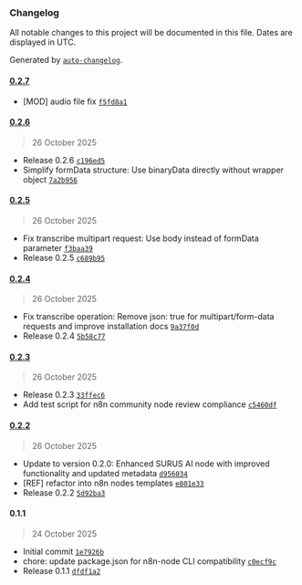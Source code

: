 ### Changelog

All notable changes to this project will be documented in this file. Dates are displayed in UTC.

Generated by [`auto-changelog`](https://github.com/CookPete/auto-changelog).

#### [0.2.7](https://github.com/surus-lat/n8n-nodes-surusai/compare/0.2.6...0.2.7)

- [MOD] audio file fix [`f5fd8a1`](https://github.com/surus-lat/n8n-nodes-surusai/commit/f5fd8a1d36cf52669d4db32551fa7bc08e19ffdb)

#### [0.2.6](https://github.com/surus-lat/n8n-nodes-surusai/compare/0.2.5...0.2.6)

> 26 October 2025

- Release 0.2.6 [`c196ed5`](https://github.com/surus-lat/n8n-nodes-surusai/commit/c196ed5892bfe922372a29400c3e858d1c5c3bf3)
- Simplify formData structure: Use binaryData directly without wrapper object [`7a2b956`](https://github.com/surus-lat/n8n-nodes-surusai/commit/7a2b956cc4248ee4846c56998b369223ac8bff9a)

#### [0.2.5](https://github.com/surus-lat/n8n-nodes-surusai/compare/0.2.4...0.2.5)

> 26 October 2025

- Fix transcribe multipart request: Use body instead of formData parameter [`f3baa39`](https://github.com/surus-lat/n8n-nodes-surusai/commit/f3baa39a65ab1a05fc2004ef694070657abb5b3e)
- Release 0.2.5 [`c689b95`](https://github.com/surus-lat/n8n-nodes-surusai/commit/c689b95c35d65f0705fed19ffcc58a1b003f6222)

#### [0.2.4](https://github.com/surus-lat/n8n-nodes-surusai/compare/0.2.3...0.2.4)

> 26 October 2025

- Fix transcribe operation: Remove json: true for multipart/form-data requests and improve installation docs [`9a37f0d`](https://github.com/surus-lat/n8n-nodes-surusai/commit/9a37f0df72430f68f6d2488de6b3a7365c3cc726)
- Release 0.2.4 [`5b58c77`](https://github.com/surus-lat/n8n-nodes-surusai/commit/5b58c77f0bfb1b74f7f3b8e025bd8e5b429569af)

#### [0.2.3](https://github.com/surus-lat/n8n-nodes-surusai/compare/0.2.2...0.2.3)

> 26 October 2025

- Release 0.2.3 [`33ffec6`](https://github.com/surus-lat/n8n-nodes-surusai/commit/33ffec660205bac9167601951800f3c76e148254)
- Add test script for n8n community node review compliance [`c5460df`](https://github.com/surus-lat/n8n-nodes-surusai/commit/c5460dfb508f02c608cb8f6904e04714d5da3dd8)

#### [0.2.2](https://github.com/surus-lat/n8n-nodes-surusai/compare/0.1.1...0.2.2)

> 26 October 2025

- Update to version 0.2.0: Enhanced SURUS AI node with improved functionality and updated metadata [`d956034`](https://github.com/surus-lat/n8n-nodes-surusai/commit/d9560342c4f05da7c94a96b541727817c3b8ff09)
- [REF] refactor into n8n nodes templates [`e801e33`](https://github.com/surus-lat/n8n-nodes-surusai/commit/e801e33148eba34dc4a4bd9245ee77984b7eca8c)
- Release 0.2.2 [`5d92ba3`](https://github.com/surus-lat/n8n-nodes-surusai/commit/5d92ba36eef371b5bdd36a2d86114118c1e03f31)

#### 0.1.1

> 24 October 2025

- Initial commit [`1e7926b`](https://github.com/surus-lat/n8n-nodes-surusai/commit/1e7926bb26f276da1049c58a53600137b4218a95)
- chore: update package.json for n8n-node CLI compatibility [`c0ecf9c`](https://github.com/surus-lat/n8n-nodes-surusai/commit/c0ecf9c7cb118efcbdce7afaa597e9474fd0a3c5)
- Release 0.1.1 [`dfdf1a2`](https://github.com/surus-lat/n8n-nodes-surusai/commit/dfdf1a2d090a5f87d24eafdd6344b0c01bac3ac5)
